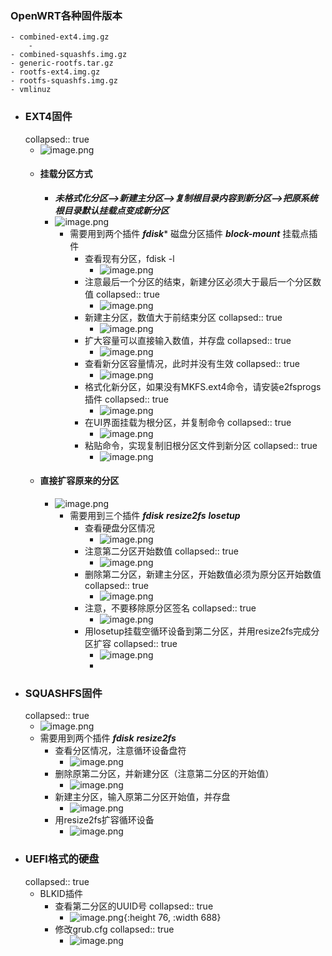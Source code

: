### OpenWRT各种固件版本
	- combined-ext4.img.gz
		-
	- combined-squashfs.img.gz
	- generic-rootfs.tar.gz
	- rootfs-ext4.img.gz
	- rootfs-squashfs.img.gz
	- vmlinuz
- ### EXT4固件
  collapsed:: true
	- ![image.png](../assets/image_1690855820626_0.png)
	- #### 挂载分区方式
		- ***未格式化分区-->新建主分区-->复制根目录内容到新分区-->把原系统根目录默认挂载点变成新分区***
		- ![image.png](../assets/image_1690856012649_0.png)
			- 需要用到两个插件 ***fdisk**** 磁盘分区插件   ***block-mount*** 挂载点插件
				- 查看现有分区，fdisk -l
					- ![image.png](../assets/image_1690856636204_0.png)
				- 注意最后一个分区的结束，新建分区必须大于最后一个分区数值
				  collapsed:: true
					- ![image.png](../assets/image_1690856680893_0.png)
				- 新建主分区，数值大于前结束分区
				  collapsed:: true
					- ![image.png](../assets/image_1690856714572_0.png)
				- 扩大容量可以直接输入数值，并存盘
				  collapsed:: true
					- ![image.png](../assets/image_1690856756048_0.png)
				- 查看新分区容量情况，此时并没有生效
				  collapsed:: true
					- ![image.png](../assets/image_1690856800547_0.png)
				- 格式化新分区，如果没有MKFS.ext4命令，请安装e2fsprogs插件
				  collapsed:: true
					- ![image.png](../assets/image_1690856840529_0.png)
				- 在UI界面挂载为根分区，并复制命令
				  collapsed:: true
					- ![image.png](../assets/image_1690856877516_0.png)
				- 粘贴命令，实现复制旧根分区文件到新分区
				  collapsed:: true
					- ![image.png](../assets/image_1690856920881_0.png)
	- #### 直接扩容原来的分区
		- ![image.png](../assets/image_1690857214619_0.png)
			- 需要用到三个插件 ***fdisk*** ***resize2fs*** ***losetup***
				- 查看硬盘分区情况
					- ![image.png](../assets/image_1690857381078_0.png)
				- 注意第二分区开始数值
				  collapsed:: true
					- ![image.png](../assets/image_1690857409297_0.png)
				- 删除第二分区，新建主分区，开始数值必须为原分区开始数值
				  collapsed:: true
					- ![image.png](../assets/image_1690857452372_0.png)
				- 注意，不要移除原分区签名
				  collapsed:: true
					- ![image.png](../assets/image_1690857487500_0.png)
				- 用losetup挂载空循环设备到第二分区，并用resize2fs完成分区扩容
				  collapsed:: true
					- ![image.png](../assets/image_1690857524326_0.png)
					-
- ### SQUASHFS固件
  collapsed:: true
	- ![image.png](../assets/image_1690855861283_0.png)
	- 需要用到两个插件  ***fdisk***  ***resize2fs***
		- 查看分区情况，注意循环设备盘符
			- ![image.png](../assets/image_1690857710417_0.png)
		- 删除原第二分区，并新建分区（注意第二分区的开始值）
			- ![image.png](../assets/image_1690857768281_0.png)
		- 新建主分区，输入原第二分区开始值，并存盘
			- ![image.png](../assets/image_1690857804085_0.png)
		- 用resize2fs扩容循环设备
			- ![image.png](../assets/image_1690857837104_0.png)
- ### UEFI格式的硬盘
  collapsed:: true
	- BLKID插件
		- 查看第二分区的UUID号
		  collapsed:: true
			- ![image.png](../assets/image_1690858427584_0.png){:height 76, :width 688}
		- 修改grub.cfg
		  collapsed:: true
			- ![image.png](../assets/image_1690858474202_0.png)